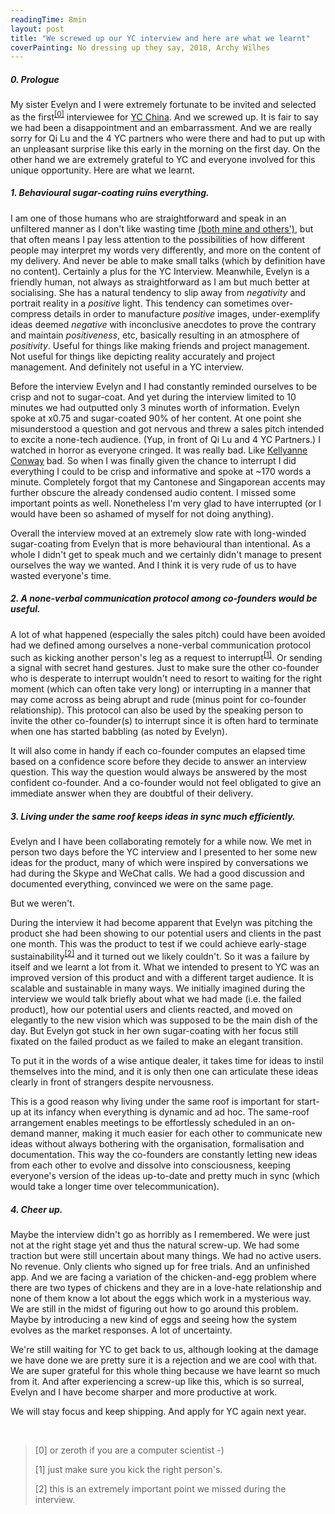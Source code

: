 ```yaml
---
readingTime: 8min
layout: post
title: "We screwed up our YC interview and here are what we learnt"
coverPainting: No dressing up they say, 2018, Archy Wilhes
---
```


##### 0. Prologue

My sister Evelyn and I were extremely fortunate to be invited and selected as the first<sup><a href="#a0">[0]</a></sup> interviewee for [YC China](https://blog.ycombinator.com/yc-china-qi-lu/). And we screwed up. It is fair to say we had been a disappointment and an embarrassment. And we are really sorry for Qi Lu and the 4 YC partners who were there and had to put up with an unpleasant surprise like this early in the morning on the first day. On the other hand we are extremely grateful to YC and everyone involved for this unique opportunity. Here are what we learnt.

##### 1. Behavioural sugar-coating ruins everything.

I am one of those humans who are straightforward and speak in an unfiltered manner as I don't like wasting time [(both mine and others')](http://www.paulgraham.com/vb.html), but that often means I pay less attention to the possibilities of how different people may interpret my words very differently, and more on the content of my delivery. And never be able to make small talks (which by definition have no content). Certainly a plus for the YC Interview. Meanwhile, Evelyn is a friendly human, not always as straightforward as I am but much better at socialising. She has a natural tendency to slip away from _negativity_ and portrait reality in a _positive_ light. This tendency can sometimes over-compress details in order to manufacture _positive_ images, under-exemplify ideas deemed _negative_ with inconclusive anecdotes to prove the contrary and maintain _positiveness_, etc, basically resulting in an atmosphere of _positivity_. Useful for things like making friends and project management. Not useful for things like depicting reality accurately and project management. And definitely not useful in a YC interview.

Before the interview Evelyn and I had constantly reminded ourselves to be crisp and not to sugar-coat. And yet during the interview limited to 10 minutes we had outputted only 3 minutes worth of information. Evelyn spoke at x0.75 and sugar-coated 90% of her content. At one point she misunderstood a question and got nervous and threw a sales pitch intended to excite a none-tech audience. (Yup, in front of Qi Lu and 4 YC Partners.) I watched in horror as everyone cringed. It was really bad. Like [Kellyanne Conway](https://www.youtube.com/watch?v=C-7fzHy3aG0) bad. So when I was finally given the chance to interrupt I did everything I could to be crisp and informative and spoke at ~170 words a minute. Completely forgot that my Cantonese and Singaporean accents may further obscure the already condensed audio content. I missed some important points as well. Nonetheless I'm very glad to have interrupted (or I would have been so ashamed of myself for not doing anything).

Overall the interview moved at an extremely slow rate with long-winded sugar-coating from Evelyn that is more behavioural than intentional. As a whole I didn't get to speak much and we certainly didn't manage to present ourselves the way we wanted. And I think it is very rude of us to have wasted everyone's time.

##### 2. A none-verbal communication protocol among co-founders would be useful.

A lot of what happened (especially the sales pitch) could have been avoided had we defined among ourselves a none-verbal communication protocol such as kicking another person's leg as a request to interrupt<sup><a href="#a1">[1]</a></sup>. Or sending a signal with secret hand gestures. Just to make sure the other co-founder who is desperate to interrupt wouldn't need to resort to waiting for the right moment (which can often take very long) or interrupting in a manner that may come across as being abrupt and rude (minus point for co-founder relationship). This protocol can also be used by the speaking person to invite the other co-founder(s) to interrupt since it is often hard to terminate when one has started babbling (as noted by Evelyn).

It will also come in handy if each co-founder computes an elapsed time based on a confidence score before they decide to answer an interview question. This way the question would always be answered by the most confident co-founder. And a co-founder would not feel obligated to give an immediate answer when they are doubtful of their delivery.

##### 3. Living under the same roof keeps ideas in sync much efficiently.

Evelyn and I have been collaborating remotely for a while now. We met in person two days before the YC interview and I presented to her some new ideas for the product, many of which were inspired by conversations we had during the Skype and WeChat calls. We had a good discussion and documented everything, convinced we were on the same page.

But we weren't.

During the interview it had become apparent that Evelyn was pitching the product she had been showing to our potential users and clients in the past one month. This was the product to test if we could achieve early-stage sustainability<sup><a href="#a2">[2]</a></sup> and it turned out we likely couldn't. So it was a failure by itself and we learnt a lot from it. What we intended to present to YC was an improved version of this product and with a different target audience. It is scalable and sustainable in many ways. We initially imagined during the interview we would talk briefly about what we had made (i.e. the failed product), how our potential users and clients reacted, and moved on elegantly to the new vision which was supposed to be the main dish of the day. But Evelyn got stuck in her own sugar-coating with her focus still fixated on the failed product as we failed to make an elegant transition.

To put it in the words of a wise antique dealer, it takes time for ideas to instil themselves into the mind, and it is only then one can articulate these ideas clearly in front of strangers despite nervousness.

This is a good reason why living under the same roof is important for start-up at its infancy when everything is dynamic and ad hoc. The same-roof arrangement enables meetings to be effortlessly scheduled in an on-demand manner, making it much easier for each other to communicate new ideas without always bothering with the organisation, formalisation and documentation. This way the co-founders are constantly letting new ideas from each other to evolve and dissolve into consciousness, keeping everyone's version of the ideas up-to-date and pretty much in sync (which would take a longer time over telecommunication).

##### 4. Cheer up.

Maybe the interview didn't go as horribly as I remembered. We were just not at the right stage yet and thus the natural screw-up. We had some traction but were still uncertain about many things. We had no active users. No revenue. Only clients who signed up for free trials. And an unfinished app. And we are facing a variation of the chicken-and-egg problem where there are two types of chickens and they are in a love-hate relationship and none of them know a lot about the eggs which work in a mysterious way. We are still in the midst of figuring out how to go around this problem. Maybe by introducing a new kind of eggs and seeing how the system evolves as the market responses. A lot of uncertainty.

We're still waiting for YC to get back to us, although looking at the damage we have done we are pretty sure it is a rejection and we are cool with that. We are super grateful for this whole thing because we have learnt so much from it. And after experiencing a screw-up like this, which is so surreal, Evelyn and I have become sharper and more productive at work.

We will stay focus and keep shipping. And apply for YC again next year.

<br>

><span id="a0">[0]</span> or zeroth if you are a computer scientist -)
>
><span id="a1">[1]</span> just make sure you kick the right person's.
>
><span id="a2">[2]</span> this is an extremely important point we missed during the interview.
>
